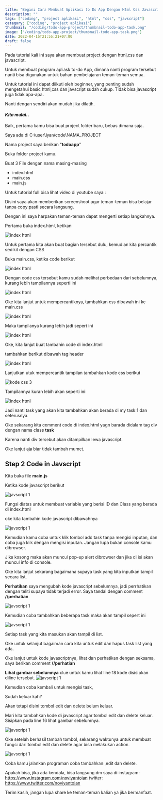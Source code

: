 ```yaml
---
title: "Begini Cara Membuat Aplikasi to Do App Dengan Html Css Javascript"
description: ""
tags: ["coding", "project aplikasi", "html", "css", "javscript"]
category: ["coding", "project aplikasi"]
thumbnail: "/coding/todo-app-project/thumbnail-todo-app-task.png"
image: ["/coding/todo-app-project/thumbnail-todo-app-task.png"]
date: 2022-04-16T21:56:21+07:00
draft: false
---
```


Pada tutorial kali ini saya akan membuat project dengan html,css dan javascript.

Untuk membuat program apliask to-do App, dimana nanti program tersebut nanti bisa digunakan untuk bahan pembelajaran teman-teman semua.

Untuk tutorial ini dapat diikuti oleh beginner, yang penting sudah mengetahui basic html,css dan javscript sudah cukup. Tidak bisa javascript juga tidak apa-apa.

Nanti dengan sendiri akan mudah jika dilatih.

#### **_Kita mulai_**..

Baik, pertama kamu bisa buat project folder baru, bebas dimana saja.

Saya ada di C:\user\iyan\code\NAMA_PROJECT

Nama project saya berikan "**todoapp**"

Buka folder project kamu.

Buat 3 File dengan nama masing-masing

- index.html
- main.css
- main.js

Untuk tutorial full bisa lihat video di youtube saya :

Disini saya akan memberikan screenshoot agar teman-teman bisa belajar tanpa copy pasti secara langsung.

Dengan ini saya harpakan teman-teman dapat mengerti setiap langkahnya.

Pertama buka index.html, ketikan

![index html](/coding/todo-app-project/index-1.png)

Untuk pertama kita akan buat bagian tersebut dulu, kemudian kita percantik sedikit dengan CSS.

Buka main.css, ketika code berikut

![index html](/coding/todo-app-project/css-1.png)

Dengan code css tersebut kamu sudah melihat perbedaan dari sebelumnya, kurang lebih tampilannya seperti ini

![index html](/coding/todo-app-project/main-1.JPG)

Oke kita lanjut untuk mempercantiknya, tambahkan css dibawah ini ke main.css

![index html](/coding/todo-app-project/css-2.png)

Maka tampilanya kurang lebih jadi sepert ini

![index html](/coding/todo-app-project/main-2.JPG)

Oke, kita lanjut buat tambahin code di index.html

tambahkan berikut dibawah tag header

![index html](/coding/todo-app-project/index-2.png)

Lanjutkan utuk mempercantik tampilan tambahkan kode css berikut

![kode css 3](/coding/todo-app-project/css-3.png)

Tampilannya kuran lebih akan seperti ini

![index html](/coding/todo-app-project/main-3.JPG)

Jadi nanti task yang akan kita tambahkan akan berada di my task 1 dan seterusnya.

Oke sekarang kita comment code di index.html yagn barada didalam tag div dengan nama class **task**

Karena nanti div tersebut akan ditampilkan lewa javascript.

Oke lanjut aja biar tidak tambah mumet.

## Step 2 Code in Javscript

Kita buka file **main.js**

Ketika kode javascript berikut

![javscript 1](/coding/todo-app-project/js-1.png)

Fungsi diatas untuk membuat variable yang berisi ID dan Class yang berada di index.html

oke kita tambahin kode javascript dibawahnya

![javscript 1](/coding/todo-app-project/js2.png)

Kemudian kamu coba untuk klik tombol add task tanpa mengisi inputan, dan coba juga klik dengan mengisi inputan. Jangan lupa bukan console kamu dibrowser.

Jika kosong maka akan muncul pop-up alert dibrowser dan jika di isi akan muncul info di console.

Oke kita lanjut sekarang bagaimana supaya task yang kita inputkan tampil secara list.

**Perhatikan** saya mengubah kode javascript sebelumnya, jadi perrhatikan dengan teliti supaya tidak terjadi error. Saya tandai dengan comment **//perhatian**.

![javscript 1](/coding/todo-app-project/js-3.png)

Kemudian coba tambahkan beberapa task maka akan tampil sepert ini

![javscript 1](/coding/todo-app-project/home-1.png)

Setiap task yang kita masukan akan tampil di list.

Oke untuk selanjut bagaiman cara kita untuk edit dan hapus task list yang ada.

Oke lanjut untuk kode javascriptnya, lihat dan perhatikan dengan seksama, saya berikan comment **//perhatian**

**Lihat gambar sebelumnya** clue untuk kamu lihat line 18 kode disisipkan diline tersebut.
![javscript 1](/coding/todo-app-project/js-4.png)

Kemudian coba kembali untuk mengisi task,

Sudah keluar kah?

Akan tetapi disini tombol edit dan delete belum keluar.

Mari kita tambahkan kode di javascript agar tombol edit dan delete keluar. Sisipkan pada line 16 lihat gambar sebelumnya.

![javscript 1](/coding/todo-app-project/js-5.png)

Oke setelah berhasil tambah tombol, sekarang waktunya untuk membuat fungsi dari tombol edit dan delete agar bisa melakukan action.

![javscript 1](/coding/todo-app-project/js-6.png)

Coba kamu jalankan programan coba tambahkan ,edit dan delete.

Apakah bisa, jika ada kendala, bisa langsung dm saya di
instagram: https://www.instagram.com/noviyantoian
twitter: https://www.twitter.com/noviyantoian

Terim kasih, jangan lupa share ke teman-teman kalian ya jika bermanfaat.
